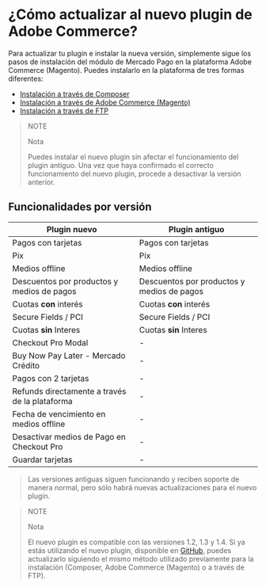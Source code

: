 # ¿Cómo actualizar al nuevo plugin de Adobe Commerce?

Para actualizar tu plugin e instalar la nueva versión, simplemente sigue los pasos de instalación del módulo de Mercado Pago en la plataforma Adobe Commerce (Magento). Puedes instalarlo en la plataforma de tres formas diferentes:

 * [Instalación a través de Composer](https://www.mercadopago.com.br/developers/es/docs/adobe-commerce/installation/composer)
 * [Instalación a través de Adobe Commerce (Magento)](https://www.mercadopago.com.br/developers/es/docs/adobe-commerce/installation/magento-marketplace)
 * [Instalación a través de FTP](https://www.mercadopago.com.br/developers/es/docs/adobe-commerce/installation/ftp)


> NOTE
>
> Nota
>
> Puedes instalar el nuevo plugin sin afectar el funcionamiento del plugin antiguo. Una vez que haya confirmado el correcto funcionamiento del nuevo plugin, procede a desactivar la versión anterior.

## Funcionalidades por versión

| Plugin nuevo                          | Plugin antiguo                       |
|--------------------------------------|--------------------------------------|
| Pagos con tarjetas                   | Pagos con tarjetas                   |
| Pix                                  | Pix                                  |
| Medios offline                           | Medios offline                           |
| Descuentos por productos y medios de pagos | Descuentos por productos y medios de pagos |
| Cuotas **con** interés                   | Cuotas **con** interés                   |
| Secure Fields / PCI                  | Secure Fields / PCI                  |
| Cuotas **sin** Interes                   | Cuotas **sin** Interes                   |
| Checkout Pro Modal                        | -                                    |
| Buy Now Pay Later - Mercado Crédito    | -                                    |
| Pagos con 2 tarjetas                 | -                                    |
| Refunds directamente a través de la plataforma | -                             |
| Fecha de vencimiento en medios offline    | -                                    |
| Desactivar medios de Pago en Checkout Pro  | -                                    |
| Guardar tarjetas                     | -                                    |

> Las versiones antiguas siguen funcionando y reciben soporte de manera normal, pero sólo habrá nuevas actualizaciones para el nuevo plugin.

> NOTE
>
> Nota
>
> El nuevo plugin es compatible con las versiones 1.2, 1.3 y 1.4. Si ya estás utilizando el nuevo plugin, disponible en [GitHub](https://github.com/mercadopago/adb-payment), puedes actualizarlo siguiendo el mismo método utilizado previamente para la instalación (Composer, Adobe Commerce (Magento) o a través de FTP).